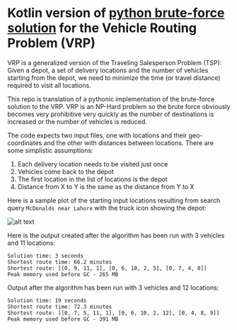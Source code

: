 # Kotlin version of [python brute-force solution](https://github.com/ybashir/vrpfun) for the Vehicle Routing Problem (VRP)

VRP is a generalized version of the Traveling Salesperson Problem (TSP): Given a depot, a set of delivery locations and the number of vehicles starting from the depot, we need to minimize the time (or travel distance) required to visit all locations.

This repo is translation of a pythonic implementation of the brute-force solution to the VRP. VRP is an NP-Hard problem so the brute force obviously becomes very prohibitive very quickly as the number of destinations is increased or the number of vehicles is reduced.

The code expects two input files, one with locations and their geo-coordinates and the other with distances between locations. There are some simplistic assumptions:

1. Each delivery location needs to be visited just once
2. Vehicles come back to the depot
3. The first location in the list of locations is the depot
4. Distance from X to Y is the same as the distance from Y to X

Here is a sample plot of the starting input locations resulting from search query ```McDonalds near Lahore``` with the truck icon showing the depot:

![alt text](https://i.imgur.com/82QgV4X.jpg)

Here is the output created after the algorithm has been run with 3 vehicles and 11 locations:
```
Solution time: 3 seconds
Shortest route time: 66.2 minutes
Shortest route: [[0, 9, 11, 1], [0, 6, 10, 2, 5], [0, 7, 4, 8]]
Peak memory used before GC - 265 MB
```

Output after the algorithm has been run with 3 vehicles and 12 locations:
```
Solution time: 19 seconds
Shortest route time: 72.3 minutes
Shortest route: [[0, 7, 5, 11, 1], [0, 6, 10, 2, 12], [0, 4, 8, 9]]
Peak memory used before GC - 391 MB
```
